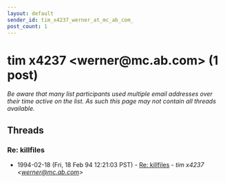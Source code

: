 ```yaml
---
layout: default
sender_id: tim_x4237_werner_at_mc_ab_com_
post_count: 1
---
```


# tim x4237 <werner<span>@</span>mc.ab.com> (1 post)

_Be aware that many list participants used multiple email addresses over their time active on the list. As such this page may not contain all threads available._

## Threads

### Re: killfiles
+ 1994-02-18 (Fri, 18 Feb 94 12:21:03 PST) - [Re: killfiles](/archive/1994/02/ff10b454c9c508f6da9c24f108551edfb9f85c90465868891f87a30a92e14811) - _tim x4237 \<werner@mc.ab.com\>_

